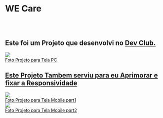 <h1>WE Care</h1>
<br>
<br>
<h2>Este foi um Projeto que desenvolvi no <a Href="https://rodolfomori.com.br/devclub">Dev Club.</h2>

<figuri>
<img src="https://github.com/MarceloNaja79/We-Care/blob/37ee15bc3455037d40eef9fbb6962f521c04cddc/Projetos%20acabados/We%20Care/img/We%20Care%20Print%20GitHub.PNG?raw=true"/>
<figcaption>Foto Projeto para Tela PC</figcaption>
<figuri/>

<h2>Este Projeto Tambem serviu para eu Aprimorar e fixar a Responsividade</h2>
<figuri>
<img src=https://raw.githubusercontent.com/MarceloNaja79/We-Care/d2a219be1e664af390ce44d9192f62cbba28f2db/Projetos%20acabados/We%20Care/img/aatual%20print%20mobile%20we%20care%20part1.PNG 
/>
  <figcaption>Foto Projeto para Tela Mobile part1</figcaption>
  </figuri>

<figuri>
<img src=https://raw.githubusercontent.com/MarceloNaja79/We-Care/d2a219be1e664af390ce44d9192f62cbba28f2db/Projetos%20acabados/We%20Care/img/atual%20print%20we%20care%20part2.PNG />
<figcaption>Foto Projeto para Tela Mobile part2</figcaption>
</figuri>
